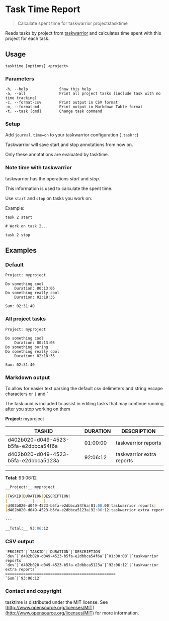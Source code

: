 
# Task Time Report

> Calculate spent time for taskwarrior projectstasktime

Reads tasks by project from [taskwarrior](http://www.taskwarrior.org) and calculates time spent with this project for each task.

## Usage

```
tasktime [options] <project>
```

### Parameters

    -h, --help              Show this help
    -a, --all               Print all project tasks (include task with no time tracking)
    -c, --format-csv        Print output in CSV format
    -m, --format-md         Print output in Markdown Table format
    -t, --task [cmd]        Change task command


### Setup

Add `journal.time=on` to your taskwarrior configuration (`.taskrc`)

Taskwarrior will save start and stop annotations from now on.

Only these annotations are evaluated by tasktime.


### Note time with taskwarrior

taskwarrior has the operations *start* and *stop*.

This information is used to calculate the spent time.

Use `start` and `stop` on tasks you work on.

Example:

    task 2 start

    # Work on task 2...

    task 2 stop

## Examples

### Default 

    Project: myproject

    Do something cool
        Duration: 00:13:05
    Do something really cool
        Duration: 02:18:35

    Sum: 02:31:40


### All project tasks

    Project: myproject

    Do something cool
        Duration: 00:13:05
    Do something boring
    Do something really cool
        Duration: 02:18:35

    Sum: 02:31:40



### Markdown output

To allow for easier text parsing the default csv delimeters and string escape characters or `|` and \`

The task uuid is included to assist in editing tasks that may continue running after you stop working on them

__Project:__ myproject  

|TASKID|DURATION|DESCRIPTION|
| --- | --- |--- |  
|d402b020-d049-4523-b5fa-e2dbbca54f6a|01:00:00|taskwarrior reports|
|d402b020-d049-4523-b5fa-e2dbbca5123a|92:06:12|taskwarrior extra reports|

---  

__Total:__ 93:06:12


```md
__Project:__ myproject  

|TASKID|DURATION|DESCRIPTION|
| --- | --- |--- |  
|d402b020-d049-4523-b5fa-e2dbbca54f6a|01:00:00|taskwarrior reports|
|d402b020-d049-4523-b5fa-e2dbbca5123a|92:06:12|taskwarrior extra reports|

---

__Total:__ 93:06:12
```


### CSV output

    `PROJECT`|`TASKID`|`DURATION`|`DESCRIPTION`
    `dev`|`d402b020-d049-4523-b5fa-e2dbbca54f6a`|`01:00:00`|`taskwarrior reports`
    `dev`|`d402b020-d049-4523-b5fa-e2dbbca5123a`|`92:06:12`|`taskwarrior extra reports`
    =================================================
    `Sum`|`93:06:12`


### Contact and copyright

tasktime is distributed under the MIT license. See [http://www.opensource.org/licenses/MIT](http://www.opensource.org/licenses/MIT) for more information.
